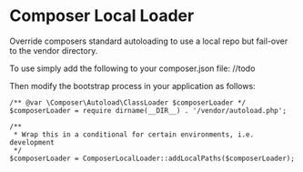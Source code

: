 Composer Local Loader
=====================

Override composers standard autoloading to use a local repo but fail-over
to the vendor directory.

To use simply add the following to your composer.json file:
  //todo

Then modify the bootstrap process in your application as follows:

    /** @var \Composer\Autoload\ClassLoader $composerLoader */
    $composerLoader = require dirname(__DIR__) . '/vendor/autoload.php';

    /**
     * Wrap this in a conditional for certain environments, i.e. development
     */
    $composerLoader = ComposerLocalLoader::addLocalPaths($composerLoader);
